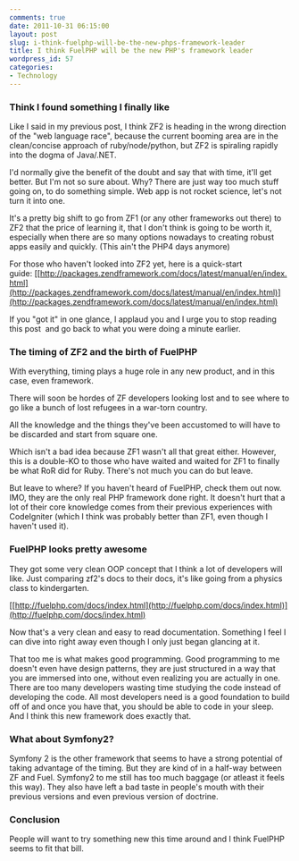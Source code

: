 ```yaml
---
comments: true
date: 2011-10-31 06:15:00
layout: post
slug: i-think-fuelphp-will-be-the-new-phps-framework-leader
title: I think FuelPHP will be the new PHP's framework leader
wordpress_id: 57
categories:
- Technology
---
```


### Think I found something I finally like




Like I said in my previous post, I think ZF2 is heading in the wrong direction of the "web language race", because the current booming area are in the clean/concise approach of ruby/node/python, but ZF2 is spiraling rapidly into the dogma of Java/.NET.




I'd normally give the benefit of the doubt and say that with time, it'll get better. But I'm not so sure about. Why? There are just way too much stuff going on, to do something simple. Web app is not rocket science, let's not turn it into one.




It's a pretty big shift to go from ZF1 (or any other frameworks out there) to ZF2 that the price of learning it, that I don't think is going to be worth it, especially when there are so many options nowadays to creating robust apps easily and quickly. (This ain't the PHP4 days anymore)




For those who haven't looked into ZF2 yet, here is a quick-start guide: [[http://packages.zendframework.com/docs/latest/manual/en/index.html](http://packages.zendframework.com/docs/latest/manual/en/index.html)](http://packages.zendframework.com/docs/latest/manual/en/index.html)




If you "got it" in one glance, I applaud you and I urge you to stop reading this post  and go back to what you were doing a minute earlier. 




### The timing of ZF2 and the birth of FuelPHP




With everything, timing plays a huge role in any new product, and in this case, even framework. 




There will soon be hordes of ZF developers looking lost and to see where to go like a bunch of lost refugees in a war-torn country. 




All the knowledge and the things they've been accustomed to will have to be discarded and start from square one. 




Which isn't a bad idea because ZF1 wasn't all that great either. However, this is a double-KO to those who have waited and waited for ZF1 to finally be what RoR did for Ruby. There's not much you can do but leave.




But leave to where? If you haven't heard of FuelPHP, check them out now. IMO, they are the only real PHP framework done right. It doesn't hurt that a lot of their core knowledge comes from their previous experiences with CodeIgniter (which I think was probably better than ZF1, even though I haven't used it).




### FuelPHP looks pretty awesome




They got some very clean OOP concept that I think a lot of developers will like. Just comparing zf2's docs to their docs, it's like going from a physics class to kindergarten. 




[[http://fuelphp.com/docs/index.html](http://fuelphp.com/docs/index.html)](http://fuelphp.com/docs/index.html)




Now that's a very clean and easy to read documentation. Something I feel I can dive into right away even though I only just began glancing at it.




That too me is what makes good programming. Good programming to me doesn't even have design patterns, they are just structured in a way that you are immersed into one, without even realizing you are actually in one. There are too many developers wasting time studying the code instead of developing the code. All most developers need is a good foundation to build off of and once you have that, you should be able to code in your sleep. And I think this new framework does exactly that.




### What about Symfony2?




Symfony 2 is the other framework that seems to have a strong potential of taking advantage of the timing. But they are kind of in a half-way between ZF and Fuel. Symfony2 to me still has too much baggage (or atleast it feels this way). They also have left a bad taste in people's mouth with their previous versions and even previous version of doctrine.




### Conclusion




People will want to try something new this time around and I think FuelPHP seems to fit that bill.
